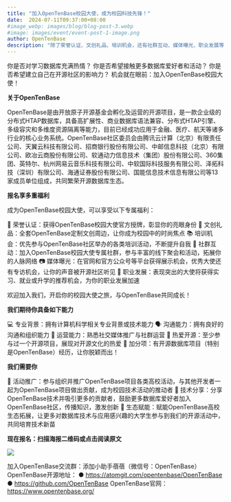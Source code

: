 ```yaml
---
title: "加入OpenTenBase校园大使，成为校园科技先锋！"
date:  2024-07-11T09:37:00+08:00
#image_webp: images/blog/blog-post-3.webp
#image: images/event/event-post-1-image.png
author: OpenTenBase
description: "除了荣誉认证、文创礼品、培训机会，还有社群互动、媒体曝光、职业发展等专属福利"
---
```


你是否对学习数据库充满热情？
你是否希望接触更多数据库爱好者和活动？
你是否希望建立自己在开源社区的影响力？
机会就在眼前：加入OpenTenBase校园大使！

**关于OpenTenBase**

OpenTenBase是由开放原子开源基金会孵化及运营的开源项目，是一款企业级的分布式HTAP数据库，具备高扩展性、商业数据库语法兼容、分布式HTAP引擎、多级容灾和多维度资源隔离等能力，目前已经成功应用于金融、医疗、航天等诸多行业的核心业务系统。OpenTenBase社区委员会由腾讯云计算（北京）有限责任公司、天翼云科技有限公司、招商银行股份有限公司、中邮信息科技（北京）有限公司、欧冶云商股份有限公司、软通动力信息技术（集团）股份有限公司、360集团、英特尔、杭州网易云音乐科技有限公司、中软国际科技服务有限公司、泽拓科技（深圳）有限公司、海通证券股份有限公司、国能信息技术信息有限公司等13家成员单位组成，共同繁荣开源数据库生态。

**报名享多重福利**

成为OpenTenBase校园大使，可以享受以下专属福利：

🏅 荣誉认证：获得OpenTenBase校园大使官方授牌，彰显你的亮眼身份
🎁 文创礼品：全套OpenTenBase定制文创周边，让你成为校园中的时尚焦点
📚 培训机会：优先参与OpenTenBase社区举办的各类培训活动，不断提升自我
🤝 社群互动：加入OpenTenBase校园大使专属社群，参与丰富的线下聚会和活动，拓展你的人脉网络
📷 媒体曝光：在官网和官方公众号等平台获得展示机会，优秀大使还有专访机会，让你的声音被开源社区听见
💼 职业发展：表现突出的大使将获得实习、就业或升学的推荐机会，为你的职业发展加速

欢迎加入我们，开启你的校园大使之旅，与OpenTenBase共同成长！

**我们期待你具备如下能力**

💻 专业背景：拥有计算机科学相关专业背景或技术能力
🗣️ 沟通能力：拥有良好的沟通和组织能力
📱 运营能力：熟悉社交媒体推广与社群运营
💖 热爱开源：至少参与过一个开源项目，展现对开源文化的热爱
🌟 加分项：有开源数据库项目（特别是OpenTenBase）经历，让你脱颖而出！

**我们需要你**

📅 活动推广：参与组织并推广OpenTenBase项目各类高校活动，与其他开发者一起为OpenTenBase项目做出贡献，成为校园技术活动的推动者
🤖 技术分享：分享OpenTenBase技术并吸引更多的贡献者，鼓励更多数据库爱好者加入OpenTenBase社区，传播知识，激发创新
🌱 生态赋能：赋能OpenTenBase高校生态拓展，让更多对数据库技术与应用感兴趣的大学生参与到我们的开源活动中，共同培育技术新苗

**现在报名：扫描海报二维码或点击阅读原文**

<img src=../images/event-post-7-01.png class="img-fluid"  />

加入OpenTenBase交流群：添加小助手蓓蓓（微信号：OpenTenBase）
OpenTenBase开源地址：
● https://atomgit.com/opentenbase/OpenTenBase
● https://github.com/OpenTenBase
OpenTenBase官网：https://www.opentenbase.org/